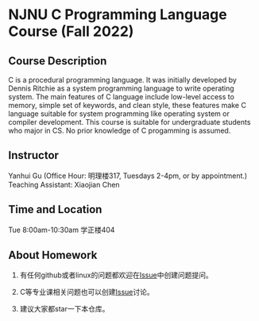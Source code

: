 # NJNU C Programming Language Course (Fall 2022)

## Course Description
C is a procedural programming language. It was initially developed by Dennis Ritchie as a system programming language to write operating system. The main features of C language include low-level access to memory, simple set of keywords, and clean style, these features make C language suitable for system programming like operating system or compiler development. This course is suitable for undergraduate students who major in CS. No prior knowledge of C progamming is assumed.

## Instructor
Yanhui Gu (Office Hour: 明理楼317, Tuesdays 2-4pm, or by appointment.)<br />
Teaching Assistant: Xiaojian Chen

## Time and Location
Tue 8:00am-10:30am 学正楼404

## About Homework
1. 有任何github或者linux的问题都欢迎在[Issue](https://github.com/njnucsta2022/C2022FALL/issues)中创建问题提问。

2. C等专业课相关问题也可以创建[Issue](https://github.com/njnucsta2022/C2022FALL/issues)讨论。

3. 建议大家都star一下本仓库。